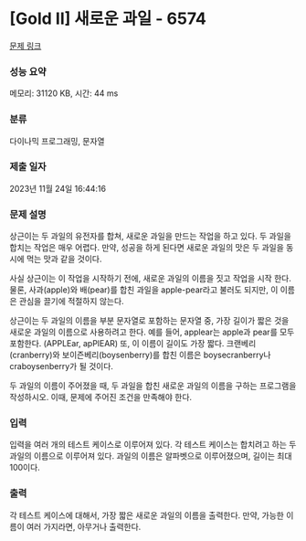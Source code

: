 # [Gold II] 새로운 과일 - 6574 

[문제 링크](https://www.acmicpc.net/problem/6574) 

### 성능 요약

메모리: 31120 KB, 시간: 44 ms

### 분류

다이나믹 프로그래밍, 문자열

### 제출 일자

2023년 11월 24일 16:44:16

### 문제 설명

<p>상근이는 두 과일의 유전자를 합쳐, 새로운 과일을 만드는 작업을 하고 있다. 두 과일을 합치는 작업은 매우 어렵다. 만약, 성공을 하게 된다면 새로운 과일의 맛은 두 과일을 동시에 먹는 맛과 같을 것이다.</p>

<p>사실 상근이는 이 작업을 시작하기 전에, 새로운 과일의 이름을 짓고 작업을 시작 한다. 물론, 사과(apple)와 배(pear)를 합친 과일을 apple-pear라고 불러도 되지만, 이 이름은 관심을 끌기에 적절하지 않는다.</p>

<p>상근이는 두 과일의 이름을 부분 문자열로 포함하는 문자열 중, 가장 길이가 짧은 것을 새로운 과일의 이름으로 사용하려고 한다. 예를 들어, applear는 apple과 pear를 모두 포함한다. (APPLEar, apPlEAR) 또, 이 이름이 길이도 가장 짧다. 크랜베리(cranberry)와 보이즌베리(boysenberry)를 합친 이름은 boysecranberry나 craboysenberry가 될 것이다.</p>

<p>두 과일의 이름이 주어졌을 때, 두 과일을 합친 새로운 과일의 이름을 구하는 프로그램을 작성하시오. 이때, 문제에 주어진 조건을 만족해야 한다.</p>

### 입력 

 <p>입력을 여러 개의 테스트 케이스로 이루어져 있다. 각 테스트 케이스는 합치려고 하는 두 과일의 이름으로 이루어져 있다. 과일의 이름은 알파벳으로 이루어졌으며, 길이는 최대 100이다.</p>

### 출력 

 <p>각 테스트 케이스에 대해서, 가장 짧은 새로운 과일의 이름을 출력한다. 만약, 가능한 이름이 여러 가지라면, 아무거나 출력한다.</p>

